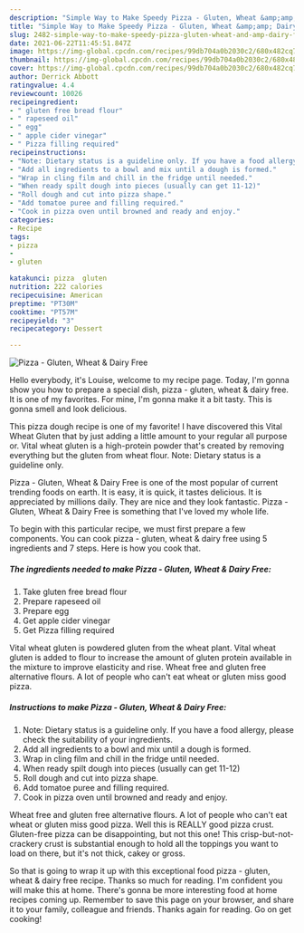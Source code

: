 ```yaml
---
description: "Simple Way to Make Speedy Pizza - Gluten, Wheat &amp;amp; Dairy Free"
title: "Simple Way to Make Speedy Pizza - Gluten, Wheat &amp;amp; Dairy Free"
slug: 2482-simple-way-to-make-speedy-pizza-gluten-wheat-and-amp-dairy-free
date: 2021-06-22T11:45:51.847Z
image: https://img-global.cpcdn.com/recipes/99db704a0b2030c2/680x482cq70/pizza-gluten-wheat-dairy-free-recipe-main-photo.jpg
thumbnail: https://img-global.cpcdn.com/recipes/99db704a0b2030c2/680x482cq70/pizza-gluten-wheat-dairy-free-recipe-main-photo.jpg
cover: https://img-global.cpcdn.com/recipes/99db704a0b2030c2/680x482cq70/pizza-gluten-wheat-dairy-free-recipe-main-photo.jpg
author: Derrick Abbott
ratingvalue: 4.4
reviewcount: 10026
recipeingredient:
- " gluten free bread flour"
- " rapeseed oil"
- " egg"
- " apple cider vinegar"
- " Pizza filling required"
recipeinstructions:
- "Note: Dietary status is a guideline only. If you have a food allergy, please check the suitability of your ingredients."
- "Add all ingredients to a bowl and mix until a dough is formed."
- "Wrap in cling film and chill in the fridge until needed."
- "When ready spilt dough into pieces (usually can get 11-12)"
- "Roll dough and cut into pizza shape."
- "Add tomatoe puree and filling required."
- "Cook in pizza oven until browned and ready and enjoy."
categories:
- Recipe
tags:
- pizza
- 
- gluten

katakunci: pizza  gluten 
nutrition: 222 calories
recipecuisine: American
preptime: "PT30M"
cooktime: "PT57M"
recipeyield: "3"
recipecategory: Dessert

---
```



![Pizza - Gluten, Wheat &amp; Dairy Free](https://img-global.cpcdn.com/recipes/99db704a0b2030c2/680x482cq70/pizza-gluten-wheat-dairy-free-recipe-main-photo.jpg)

Hello everybody, it's Louise, welcome to my recipe page. Today, I'm gonna show you how to prepare a special dish, pizza - gluten, wheat &amp; dairy free. It is one of my favorites. For mine, I'm gonna make it a bit tasty. This is gonna smell and look delicious.

This pizza dough recipe is one of my favorite! I have discovered this Vital Wheat Gluten that by just adding a little amount to your regular all purpose or. Vital wheat gluten is a high-protein powder that&#39;s created by removing everything but the gluten from wheat flour. Note: Dietary status is a guideline only.

Pizza - Gluten, Wheat &amp; Dairy Free is one of the most popular of current trending foods on earth. It is easy, it is quick, it tastes delicious. It is appreciated by millions daily. They are nice and they look fantastic. Pizza - Gluten, Wheat &amp; Dairy Free is something that I've loved my whole life.


To begin with this particular recipe, we must first prepare a few components. You can cook pizza - gluten, wheat &amp; dairy free using 5 ingredients and 7 steps. Here is how you cook that.

<!--inarticleads1-->

##### The ingredients needed to make Pizza - Gluten, Wheat &amp; Dairy Free:

1. Take  gluten free bread flour
1. Prepare  rapeseed oil
1. Prepare  egg
1. Get  apple cider vinegar
1. Get  Pizza filling required


Vital wheat gluten is powdered gluten from the wheat plant. Vital wheat gluten is added to flour to increase the amount of gluten protein available in the mixture to improve elasticity and rise. Wheat free and gluten free alternative flours. A lot of people who can&#39;t eat wheat or gluten miss good pizza. 

<!--inarticleads2-->

##### Instructions to make Pizza - Gluten, Wheat &amp; Dairy Free:

1. Note: Dietary status is a guideline only. If you have a food allergy, please check the suitability of your ingredients.
1. Add all ingredients to a bowl and mix until a dough is formed.
1. Wrap in cling film and chill in the fridge until needed.
1. When ready spilt dough into pieces (usually can get 11-12)
1. Roll dough and cut into pizza shape.
1. Add tomatoe puree and filling required.
1. Cook in pizza oven until browned and ready and enjoy.


Wheat free and gluten free alternative flours. A lot of people who can&#39;t eat wheat or gluten miss good pizza. Well this is REALLY good pizza crust. Gluten-free pizza can be disappointing, but not this one! This crisp-but-not-crackery crust is substantial enough to hold all the toppings you want to load on there, but it&#39;s not thick, cakey or gross. 

So that is going to wrap it up with this exceptional food pizza - gluten, wheat &amp; dairy free recipe. Thanks so much for reading. I'm confident you will make this at home. There's gonna be more interesting food at home recipes coming up. Remember to save this page on your browser, and share it to your family, colleague and friends. Thanks again for reading. Go on get cooking!
